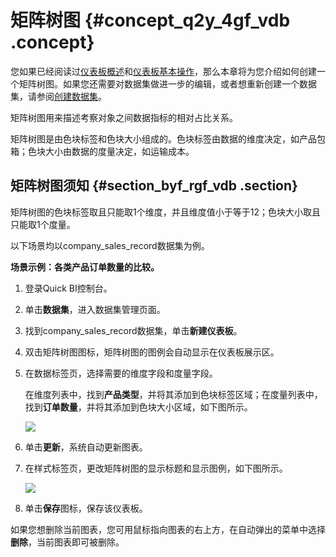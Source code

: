 # 矩阵树图 {#concept_q2y_4gf_vdb .concept}

您如果已经阅读过[仪表板概述](cn.zh-CN/快速入门/报表制作/仪表板概述.md#)和[仪表板基本操作](cn.zh-CN/快速入门/报表制作/仪表板基本操作/仪表板基本操作.md#)，那么本章将为您介绍如何创建一个矩阵树图。如果您还需要对数据集做进一步的编辑，或者想重新创建一个数据集，请参阅[创建数据集](cn.zh-CN/快速入门/数据建模/管理数据集/创建数据集.md#)。

矩阵树图用来描述考察对象之间数据指标的相对占比关系。

矩阵树图是由色块标签和色块大小组成的。色块标签由数据的维度决定，如产品包箱；色块大小由数据的度量决定，如运输成本。

## 矩阵树图须知 {#section_byf_rgf_vdb .section}

矩阵树图的色块标签取且只能取1个维度，并且维度值小于等于12；色块大小取且只能取1个度量。

以下场景均以company\_sales\_record数据集为例。

**场景示例：各类产品订单数量的比较。**

1.  登录Quick BI控制台。
2.  单击**数据集**，进入数据集管理页面。
3.  找到company\_sales\_record数据集，单击**新建仪表板**。
4.  双击矩阵树图图标，矩阵树图的图例会自动显示在仪表板展示区。
5.  在数据标签页，选择需要的维度字段和度量字段。

    在维度列表中，找到**产品类型**，并将其添加到色块标签区域；在度量列表中，找到**订单数量**，并将其添加到色块大小区域，如下图所示。

    ![](http://static-aliyun-doc.oss-cn-hangzhou.aliyuncs.com/assets/img/9137/1803_zh-CN.png)

6.  单击**更新**，系统自动更新图表。
7.  在样式标签页，更改矩阵树图的显示标题和显示图例，如下图所示。

    ![](http://static-aliyun-doc.oss-cn-hangzhou.aliyuncs.com/assets/img/9137/1804_zh-CN.png)

8.  单击**保存**图标，保存该仪表板。

如果您想删除当前图表，您可用鼠标指向图表的右上方，在自动弹出的菜单中选择**删除**，当前图表即可被删除。

